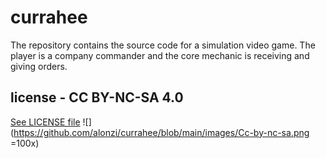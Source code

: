 # currahee
The repository contains the source code for a simulation video game. The player is a company commander and the core mechanic is receiving and giving orders.

## license - CC BY-NC-SA 4.0
[See LICENSE file](https://github.com/alonzi/currahee/blob/main/LICENSE)
![](https://github.com/alonzi/currahee/blob/main/images/Cc-by-nc-sa.png =100x)
